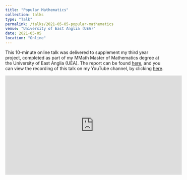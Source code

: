 ```yaml
---
title: "Popular Mathematics"
collection: talks
type: "Talk"
permalink: /talks/2021-05-05-popular-mathematics
venue: "University of East Anglia (UEA)"
date: 2021-05-05
location: "Online"
---
```


This 10-minute online talk was delivered to supplement my third year project, completed as part of my MMath Master of Mathematics degree at the University of East Anglia (UEA). The report can be found [here](https://shayjordan.co.uk/files/Popular_Mathematics), and you can view the recording of this talk on my YouTube channel, by clicking [here](https://www.youtube.com/watch?v=2bTS4xRsxnU).

<iframe width="560" height="315" src="https://www.youtube.com/embed/2bTS4xRsxnU" title="YouTube video player" frameborder="0" allow="accelerometer; autoplay; clipboard-write; encrypted-media; gyroscope; picture-in-picture; web-share" allowfullscreen></iframe>
